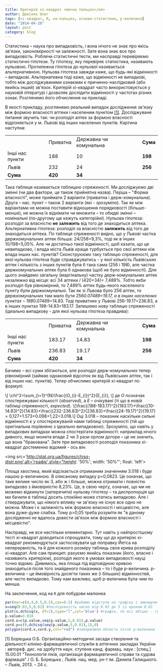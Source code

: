 ```yaml
---
title: Критерій хі-квадрат <em>на пальцях</em>
author: Девіняк Олег
tags: [хі-квадрат, R, на-пальцях, основи-статистики, р-величина]
date: "2014-04-28"
layout: post
category: blog
--- 
```

Статистика – наука про випадковість, і вона нічого не знає про якісь зв'язки, закономірності чи залежності. Зате вона знає все про випадковість. Роблячи статистичні тести, ми насправді перевіряємо статистичні гіпотези. Ту гіпотезу, яку перевіряє статистика, називають нульовою. Протилежна гіпотеза до нульової називається альтернативною. Нульова гіпотеза завжди каже, що будь-які відмінності – випадкові. Альтернативна тоді каже, що відмінності не випадкові, тобто між досліджуваними ознаками є причинно-наслідковий (або якийсь інший) зв'язок. Критерій хі-квадрат часто використовується у науковій літературі і дозволяє дослідити відмінності у частотах різних ознак. Розглянемо його обчислення на прикладі.

В якості прикладу, розглянемо реальний випадок дослідження зв'язку між формою власності аптеки і населеним пунктом <a href="#Борецька">\[1\]</a>. Досліджуване питання звучить так: чи розподіл аптек за формою власності відрізняється у м. Львові від інших населених пунктів. Картина наступна:

<table>
<tr><td></td><td>Приватна</td><td>Державна чи комунальна</td><td><strong>Сума</strong></td></tr>
<tr><td>Інші нас пункти</td><td>188</td><td>10</td><td><strong>198</strong></td></tr>
<tr><td>Львів</td><td>232</td><td>24</td><td><strong>256</strong></td></tr>
<tr><td><strong>Сума</strong></td><td><strong>420<s/trong></td><td><strong>34</strong></td><td></td></tr>
</table>

Така таблиця називається *таблицею спряженості*. Ми досліджуємо дві змінні (чи два фактори, це також прийнятна назва). Перша – "Форма власності", може приймати 2 варіанти (приватна і держ-комунальна). Друга – нас. пункт – також 2 варіанти (які - зрозуміло). Так як між варіантами не можна поставити відношення порядковості (більше-менше), не можна їх віднімати чи множити – то обидві змінні – номінальні (по-другому ще кажуть категорійні). Нульова гіпотеза: розподіл за власністю **не залежить** від того де знаходиться аптека. Альтернативна гіпотеза: розподіл за власністю **залежить** від того де знаходиться аптека. По таблиця спряженості видно, що у Львові частка держкомунальних аптек більша: 24/258=9,3%, тоді як в інших 10/198=5,05%. Але чи достатньо такої відмінності, щоб казати, що це невипадково, і влада міста Львів краще турбується про свої аптеки ніж влада інших нас. пунктів? Сконструюємо таку таблицю спряженості, для якої нульова гіпотеза буде справджуватись - у якої кількість Львівських аптек і кількість з інших пунктів була б така сама (256 і 198), але частка держкомунальних аптек була б однакова (щоб не було відмінності). Для цього знайдемо загальну (маргінальну) частку держ-комунальних аптек незалежно від місця: всі 34 аптеки / (420+34)= 7,489%. Тобто якби розподіл був рівномірний, то 7,489% аптек будь-якого населеного пункту були держкомунальні. Так як зі Львова було 256 аптек, то держкомунальних там мало бути 256*0.07489=19.17, а в інших населених пунктах – 198*0.07489=14.83. Тоді приватних у Львові 256-19.17=236.83, а в інших пунктах 198-14.83=183.17. Запишемо нову таблицю спряженості (ідеально випадкову - для якої нульова гіпотеза правдива):

<table>
<tr><td></td><td>Приватна</td><td>Державна чи комунальна</td><td><strong>Сума</strong></td></tr>
<tr><td>Інші нас пункти</td><td>183.17</td><td>14.83</td><td><strong>198</strong></td></tr>
<tr><td>Львів</td><td>236.83</td><td>19.17</td><td><strong>256</strong></td></tr>
<tr><td><strong>Сума</strong></td><td><strong>420<s/trong></td><td><strong>34</strong></td><td></td></tr>
</table>

Бачимо – всі суми збігаються, але розподіл держ-комунальних тепер рівномірний (займає однаковий відсоток як від Львівських аптек, так і від інших нас. пунктів). 
Тепер обчислимо критерій хі-квадрат по формулі:

\\[ \chi^2=\sum\_{i=1}^{N}\frac{(O\_{i}-E\_{i})^2}{E\_{i}}, \\]
де *О* позначає спостережувані кількості (*observed*), а *E* – очікувані (ті що в новій таблиці спряженості, *expected*). 
\\[\frac{(188-183.17)^2}{183.17}+\frac{(10-14.83)^2}{14.83}+\frac{(232-236.83)^2}{236.83}+\frac{(24-19.17)^2}{19.17} = 0,127+1.573+0.098+1,22=3.018.\\] Оці 3.018 – показник наскільки сильні відмінності є у спостережуваній нами таблиці спряженості (тій що оригінальна порівняно з ідеально випадковою). Зрозуміло, що навіть у випадкових випадках можна спостерігати відмінності: наприклад нічого дивного, якщо монета впаде 2 чи 3 рази орлом догори – це не значить, що вона "бракована". Зате при випадковості розподіл показника хі-квадрат достеменно відомий - ось він:

<img src='http://stat.org.ua/figures/chisq-distr.png',alt='графік',style="height: '50%'; width: '50%"'; float: 'left'>

Площа хвостика, який відсікається отриманим значенням 3.018 і буде нашою p-величиною.
В описаному випадку р=0,0823. Це означає, що таке велике число як 3, або ж і більше, можна отримати і повністю випадково з ймовірністю 8,23%. Це, в свою чергу, означає, що ми не можемо відкинути (заперечити) нульову гіпотезу – та диспропорція що ми бачили в таблиці досить спокійно може статись випадково. Але і стверджувати, що ніякого впливу чи зв'язку не існує все одно не можна. Може і є залежність між формою власності і місцевістю, але вона дуже-дуже слабка. Тому р>0,05 треба розуміти як "в даному дослідженні не вдалось довести зв'язок між формою власності і місцевістю".

Насправді, не все настільки елементарно. Тут навіть у найпростішому тесті хі-квадрат доводиться спрощувати, тому що до критерію хі-квадрат рекомендується застосовувати ще поправку Йетса на неперервність, та й для кожного розміру таблиць своя крива розподілу хі-квадрат. Але сам принцип: рахуємо якийсь показник (його, власне і називають критерієм), розподіл якого в умовах випадковості науці точно відомо. Дивимось, яка площа під відповідною кривою знаходиться після того знайденого показника – то і буде р-величина. р-величина – це ймовірність досягти таких же (і більших) відмінностей, але чисто випадково. Тому нам важливо, щоб р-величина була чим по менша. 

На заключення, код на `R` для побудови малюнка
<a name="Борецька"></a>
```r
par(mar=c(4,4,0.5,0.5),cex=0.5) #робимо відступи на графіку і зменшуєм шрифт 
x=seq(0.03,5,0.01) #послідовність чисел від 0.03 до 5 із кроком 0.01
plot(x,dchisq(x, df=1),type="l",col='blue') #графік, по осі абсцис - густина ймовірності
p.value=3.018
cord.x=c(p.value,seq(p.value,5,0.01),p.value) 
cord.y=c(0,dchisq(seq(p.value,5,0.01),1),0) 
polygon(cord.x,cord.y,col="red") #забарвлюєм область після р-величини
```

\[1\] Борецька О.Б. Організаційно-методичні засади створення та діяльності клініко-фармацевтичної служби в аптечних закладах України : автореф. дис. на здобуття наук. ступеня канд. фармац. наук : \[спец.\] 15.00.01 “Технологія ліків, організація фармацевтичної справи та судова фармація” / О. Б. Борецька ; Львів. нац. мед. ун-т ім. Данила Галицького. – Львів, 2013. – 24 с.
